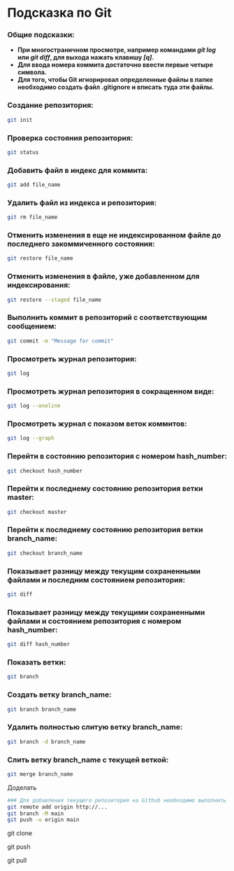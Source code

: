 # Подсказка по Git

### Общие подсказки:
* **При многостраничном просмотре, например командами *git log* или *git diff*, для выхода нажать клавишу *[q]*.**
* **Для ввода номера коммита достаточно ввести первые четыре символа.**
* **Для того, чтобы Git игнорировал определенные файлы в папке необходимо создать файл .gitignore и вписать туда эти файлы.**

### Создание репозитория:
```sh
git init
```
### Проверка состояния репозитория:
```sh
git status
```
### Добавить файл в индекс для коммита:
```sh
git add file_name
```
### Удалить файл из индекса и репозитория:
```sh
git rm file_name
```
### Отменить изменения в еще не индексированном файле до последнего закоммиченного состояния:
```sh
git restore file_name
```
### Отменить изменения в файле, уже добавленном для индексирования:
```sh
git restore --staged file_name
```
### Выполнить коммит в репозиторий с соответствующим сообщением:
```sh
git commit -m "Message for commit"
```
### Просмотреть журнал репозитория:
```sh
git log
```
### Просмотреть журнал репозитория в сокращенном виде:
```sh
git log --oneline
```
### Просмотреть журнал с показом веток коммитов:
```sh
git log --graph
```
### Перейти в состоянию репозитория с номером hash_number:
```sh
git checkout hash_number
```
### Перейти к последнему состоянию репозитория ветки master:
```sh
git checkout master
```
### Перейти к последнему состоянию репозитория ветки branch_name:
```sh
git checkout branch_name
```
### Показывает разницу между текущим сохраненными файлами и последним состоянием репозитория: 
```sh
git diff
```
### Показывает разницу между текущими сохраненными файлами и состоянием репозитория с номером hash_number:
```sh
git diff hash_number
```
### Показать ветки:
```sh
git branch
```
### Создать ветку branch_name:
```sh
git branch branch_name
```
### Удалить полностью слитую ветку branch_name:
```sh
git branch -d branch_name
```
### Слить ветку branch_name с текущей веткой:
```sh
git merge branch_name
```
Доделать

```sh
### Для добавления текущего репозитория на Github необходимо выполнить следущие команды (инструкция с Github):
git remote add origin http://...
git branch -M main
git push -u origin main
```

git clone

git push

git pull